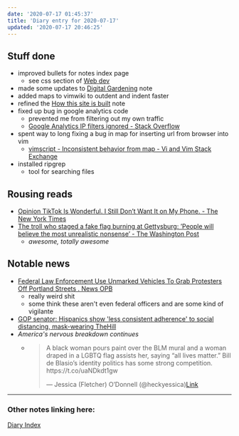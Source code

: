```yaml
---
date: '2020-07-17 01:45:37'
title: 'Diary entry for 2020-07-17'
updated: '2020-07-17 20:46:25'
---
```

## Stuff done
* improved bullets for notes index page
  * see css section of [Web dev](/Web-dev)
* made some updates to [Digital Gardening](/Digital-Gardening) note
* added maps to vimwiki to outdent and indent faster
* refined the [How this site is built](/How-this-site-is-built) note
* fixed up bug in google analytics code
  * prevented me from filtering out my own traffic
  * [Google Analytics IP filters ignored - Stack Overflow](https://stackoverflow.com/questions/62959023/google-analytics-ip-filters-ignored/62959602#62959602)
* spent way to long fixing a bug in map for inserting url from browser into vim
  * [vimscript - Inconsistent behavior from map - Vi and Vim Stack Exchange](https://vi.stackexchange.com/questions/26531/inconsistent-behavior-from-map)
* installed ripgrep
  * tool for searching files

## Rousing reads
* [Opinion  TikTok Is Wonderful. I Still Don’t Want It on My Phone. - The New York Times](https://www.nytimes.com/2020/07/17/opinion/tiktok-ban-china.html?action=click&module=Opinion&pgtype=Homepage)
* [The troll who staged a fake flag burning at Gettysburg: ’People will believe the most unrealistic nonsense’ - The Washington Post](https://www.washingtonpost.com/investigations/2020/07/17/gettysburg-antifa-flag-burning-troll/?arc404=true)
  * *awesome, totally awesome*

## Notable news
* [Federal Law Enforcement Use Unmarked Vehicles To Grab Protesters Off Portland Streets . News  OPB](https://www.opb.org/news/article/federal-law-enforcement-unmarked-vehicles-portland-protesters/)
  * really weird shit
  * some think these aren't even federal officers and are some kind of
    vigilante
* [GOP senator: Hispanics show 'less consistent adherence' to social distancing, mask-wearing  TheHill](https://thehill.com/latino/507678-gop-senator-hispanics-show-less-consistent-adherence-to-social-distancing-mask-wearing)
* *America's nervous breakdown continues*
  * <blockquote class="twitter-tweet"><p lang="en" dir="ltr">A black woman pours paint over the BLM mural and a woman draped in a LGBTQ flag assists her, saying “all lives matter.” Bill de Blasio’s identity politics has some strong competition. https://t.co/uaNDkdt1gw</p>&mdash; Jessica (Fletcher) O’Donnell (@heckyessica)<a href="https://twitter.com/heckyessica/status/1284287793263501314)?ref_src=twsrc%5#tfw">Link</a></blockquote><script async src="https://platform.twitter.com/widgets.js" charset="utf-8"></script>



---
### Other notes linking here:

[Diary Index](/diary)
